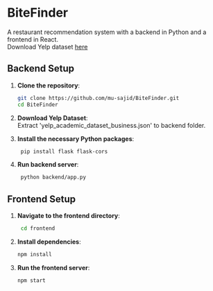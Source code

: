 # BiteFinder
A restaurant recommendation system with a backend in Python and a frontend in React.  
Download Yelp dataset [here](https://www.yelp.com/dataset)


## Backend Setup

1. **Clone the repository**:

   ```bash
   git clone https://github.com/mu-sajid/BiteFinder.git
   cd BiteFinder

2. **Download Yelp Dataset**:\
   Extract 'yelp_academic_dataset_business.json' to backend folder.

3. **Install the necessary Python packages**:
   ```bash
    pip install flask flask-cors

4. **Run backend server**:
   ```bash
    python backend/app.py

## Frontend Setup

1. **Navigate to the frontend directory**:
   ```bash
    cd frontend

2. **Install dependencies**:
   ```bash
   npm install

3. **Run the frontend server**:
   ```bash
   npm start
   
